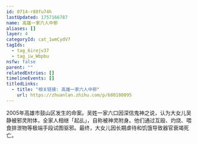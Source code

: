 ```yaml
---
id: 0714-r80fu74h
lastUpdated: 1757166787
name: 高雄一家六人中邪
aliases: []
layer: 4
categoryId: cat_1wmCydV7
tagIds:
  - tag_6irejv37
  - tag_iw_Wbpbu
nsfw: false
parent: ""
relatedEntries: []
timelineEvents: []
titledLinks:
  - title: "相关链接: 高雄一家六人中邪"
    url: https://zhuanlan.zhihu.com/p/680180095
---
```


2005年高雄市鼓山区发生的命案。吴姓一家六口因深信鬼神之说，认为大女儿吴静被邪灵附体，全家人相继「起乩」，自称被神灵附身。他们通过互殴、灼烧、喂食排泄物等极端手段试图驱邪。最终，大女儿因长期虐待和饥饿导致器官衰竭死亡。